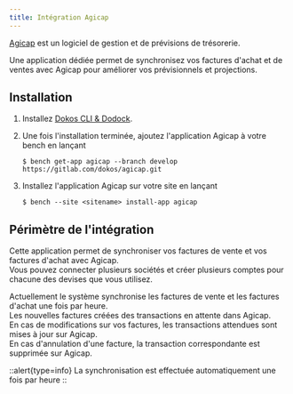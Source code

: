 ```yaml
---
title: Intégration Agicap
---
```


[Agicap](https://agicap.com) est un logiciel de gestion et de prévisions de trésorerie.  

Une application dédiée permet de synchronisez vos factures d'achat et de ventes avec Agicap pour améliorer vos prévisionnels et projections.  


## Installation

1. Installez [Dokos CLI & Dodock](https://doc.dokos.io/dodock/installation).

2. Une fois l'installation terminée, ajoutez l'application Agicap à votre bench en lançant
    ```
    $ bench get-app agicap --branch develop https://gitlab.com/dokos/agicap.git
    ```

<!-- > Exemple: Si vous souhaitez utiliser cette application avec Dodock/Dokos v3, vous devez utiliser la branche `develop`  
> `$ bench get-app agicap --branch develop https://gitlab.com/dokos/agicap.git` -->

3. Installez l'application Agicap sur votre site en lançant
    ```
    $ bench --site <sitename> install-app agicap
    ```

## Périmètre de l'intégration

Cette application permet de synchroniser vos factures de vente et vos factures d'achat avec Agicap.  
Vous pouvez connecter plusieurs sociétés et créer plusieurs comptes pour chacune des devises que vous utilisez.  

Actuellement le système synchronise les factures de vente et les factures d'achat une fois par heure.  
Les nouvelles factures créées des transactions en attente dans Agicap.  
En cas de modifications sur vos factures, les transactions attendues sont mises à jour sur Agicap.  
En cas d'annulation d'une facture, la transaction correspondante est supprimée sur Agicap.  

::alert{type=info}
La synchronisation est effectuée automatiquement une fois par heure
::

